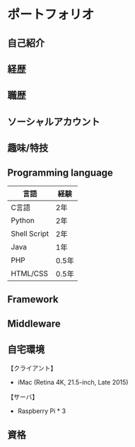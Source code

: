 # ポートフォリオ

## 自己紹介

## 経歴

## 職歴

## ソーシャルアカウント

## 趣味/特技

## Programming language

| 言語 | 経験 |
----|---- 
| C言語  | 2年 |
| Python | 2年 |
| Shell Script | 2年|
| Java   | 1年|
| PHP    | 0.5年|
| HTML/CSS | 0.5年|

## Framework

## Middleware

## 自宅環境
【クライアント】
* iMac (Retina 4K, 21.5-inch, Late 2015)
 
【サーバ】
* Raspberry Pi * 3


## 資格
